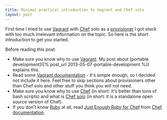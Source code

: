 ```yaml
---
title: Minimal practical introduction to Vagrant and Chef solo
layout: post
---
```

First time I tried to use [Vagrant][] with [Chef][] solo as a [provisioner](http://docs.vagrantup.com/v2/provisioning/index.html) I got stuck with too much irrelevant information on the topic. So here is the short introduction to get you started.

Before reading this post:

- Make sure you know why to use [Vagrant][]. My post about [portable development]({% post_url 2013-05-07-portable-development %}) explains this.
- Read some [Vagrant documentation][] - it's simple enough, so I decided not include it here. Feel free to skip sections about provisioners other than Chef solo and other stuff you think you will not need.
- Make sure you know why to use [Chef][] (in short: it's better than tons of bash scripts) and what is [Chef solo][] (in short: it is a standalone open source version of Chef).
- If you don't know [Ruby][] at all, read [Just Enough Ruby for Chef](http://docs.opscode.com/just_enough_ruby_for_chef.html) from [Chef documentation][].

[Vagrant]: http://vagrantup.com
[Vagrant documentation]: http://docs.vagrantup.com/v2/
[Chef]: http://www.opscode.com/chef/
[Chef documentation]: http://docs.opscode.com/
[Chef solo]: http://docs.opscode.com/chef_solo.html
[Ruby]: http://www.ruby-lang.org/
